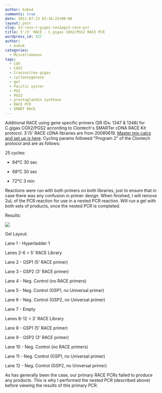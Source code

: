 ```yaml
---
author: kubu4
comments: true
date: 2011-07-23 03:16:23+00:00
layout: post
slug: 53-race-c-gigas-cox2pgs2-race-pcr
title: 5'/3' RACE - C.gigas COX2/PGS2 RACE PCR
wordpress_id: 327
author:
  - kubu4
categories:
  - Miscellaneous
tags:
  - COX
  - COX2
  - Crassostrea gigas
  - cyclooxygenase
  - gel
  - Pacific oyster
  - PGS
  - PGS2
  - prostaglandin synthase
  - RACE PCR
  - SMART RACE
---
```


Additional RACE using gene specific primers (SR IDs: 1347 & 1348) for C.gigas COX2/PGS2 according to Clontech's SMARTer cDNA RACE Kit protocol. 3'/5' RACE cDNA libraries are from 20080619. [Master mix calcs and set up is here](https://eagle.fish.washington.edu/Arabidopsis/Notebook%20Workup%20Files/20110722-01.jpg). Cycling params followed "Program 2" of the Clontech protocol and are as follows:

25 cycles:




    
  * 94°C 30 sec

    
  * 68°C 30 sec

    
  * 72°C 3 min



Reactions were run with both primers on both libraries, just to ensure that in case there was any confusion in primer design. When finished, I will remove 2uL of the PCR reaction for use in a nested PCR reaction. Will run a gel with both sets of products, once the nested PCR is completed.

Results:

![](https://eagle.fish.washington.edu/Arabidopsis/20110725-01%20Gel.jpg)

Gel Layout:

Lane 1 - Hyperladder 1

Lanes 2-6 = 5' RACE Library

Lane 2 - GSP1 (5' RACE primer)

Lane 3 - GSP2 (3' RACE primer)

Lane 4 - Neg. Control (no RACE primers)

Lane 5 - Neg. Control (GSP1, no Universal primer)

Lane 6 - Neg. Control (GSP2, no Universal primer)

Lane 7 - Empty

Lanes 8-12 = 3' RACE Library

Lane 8 - GSP1 (5' RACE primer)

Lane 9 - GSP2 (3' RACE primer)

Lane 10 - Neg. Control (no RACE primers)

Lane 11 - Neg. Control (GSP1, no Universal primer)

Lane 12 - Neg. Control (GSP2, no Universal primer)

As has generally been the case, our primary RACE PCRs failed to produce any products. This is why I performed the nested PCR (described above) before viewing the results of this primary PCR.

